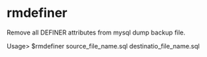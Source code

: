 # rmdefiner
Remove all DEFINER attributes from mysql dump backup file.

Usage>
$rmdefiner source_file_name.sql destinatio_file_name.sql
